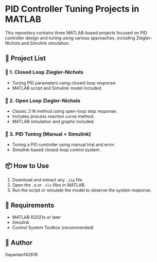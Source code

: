 # PID Controller Tuning Projects in MATLAB

This repository contains three MATLAB-based projects focused on PID controller design and tuning using various approaches, including Ziegler-Nichols and Simulink simulation.

## 📂 Project List

### 🔹 1. Closed Loop Ziegler-Nichols
- Tuning PID parameters using closed-loop response.
- MATLAB script and Simulink model included.

### 🔹 2. Open Loop Ziegler-Nichols
- Classic Z-N method using open-loop step response.
- Includes process reaction curve method.
- MATLAB simulation and graphs included.

### 🔹 3. PID Tuning (Manual + Simulink)
- Tuning a PID controller using manual trial and error.
- Simulink-based closed-loop control system.

## 📦 How to Use

1. Download and extract any `.zip` file.
2. Open the `.m` or `.slx` files in MATLAB.
3. Run the script or simulate the model to observe the system response.

## 📌 Requirements

- MATLAB R2021a or later
- Simulink
- Control System Toolbox (recommended)

## 👤 Author

Sayantan142618  

